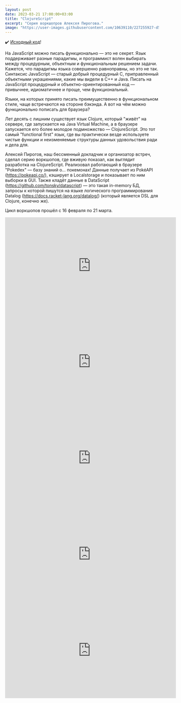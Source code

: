 ```yaml
---
layout: post
date: 2023-03-21 17:00:00+03:00
title: "ClojureScript"
excerpt: "Серия воркшопров Алексея Пирогова."
image: "https://user-images.githubusercontent.com/10639110/227255927-d5d442cb-deca-4a7e-8ea0-6dbfa01af72f.png"
---
```


✔️ [Исходный код](https://github.com/astynax/cljs-pokedex)!

На JavaScript можно писать функционально — это не секрет. Язык поддерживает разные парадигмы, и программист волен выбирать между процедурным, объектным и функциональным решением задачи. Кажется, что парадигмы языка совершенно равноправны, но это не так. Синтаксис JavaScript — старый добрый процедурный C, приправленный объектными украшениями, какие мы видели в C++ и Java. Писать на JavaScript процедурный и объектно-ориентированный код — привычнее, идиоматичнее и проще, чем функциональный.

Языки, на которых принято писать преимущественно в функциональном стиле, чаще встречаются на стороне бэкэнда. А вот на чём можно функционально пописать для браузера?

Лет десять с лишним существует язык Clojure, который "живёт" на сервере, где запускается на Java Virtual Machine, а в браузере запускается его более молодое подмножество — ClojureScript. Это тот самый "functional first" язык, где вы практически везде используете чистые функции и неизменяемые структуры данных удовольствия ради и дела для.  

Алексей Пирогов, наш бессменный докладчик и организатор встреч, сделал серию воркшопов, где вживую показал, как выглядит разработка на ClojureScript.
Реализовал работающий в браузере "Pokedex" — базу знаний о… покемонах! Данные получает из PokéAPI (https://pokeapi.co/), кэширует в Localstorage и показывает по ним выборки в GUI. Также кладёт данные в DataScript (https://github.com/tonsky/datascript) — это такая in-memory БД, запросы к которой пишутся на языке логического программирования Datalog (https://docs.racket-lang.org/datalog/) (который является DSL для Clojure, конечно же).

Цикл воркшопов прошёл с 16 февраля по 21 марта.

<div class="video">
    <iframe width="560" height="315" src="https://www.youtube.com/embed/WkN5feMXyPE" title="YouTube video player" frameborder="0" allow="accelerometer; autoplay; clipboard-write; encrypted-media; gyroscope; picture-in-picture; web-share" allowfullscreen></iframe>
</div>

<div class="video">
    <iframe width="560" height="315" src="https://www.youtube.com/embed/1P69b8I3H1E" title="YouTube video player" frameborder="0" allow="accelerometer; autoplay; clipboard-write; encrypted-media; gyroscope; picture-in-picture; web-share" allowfullscreen></iframe>
</div>

<div class="video">
    <iframe width="560" height="315" src="https://www.youtube.com/embed/7XQq1yMlmsg" title="YouTube video player" frameborder="0" allow="accelerometer; autoplay; clipboard-write; encrypted-media; gyroscope; picture-in-picture; web-share" allowfullscreen></iframe>
</div>

<div class="video">
    <iframe width="560" height="315" src="https://www.youtube.com/embed/jbIOd7xxls4" title="YouTube video player" frameborder="0" allow="accelerometer; autoplay; clipboard-write; encrypted-media; gyroscope; picture-in-picture; web-share" allowfullscreen></iframe>
</div>

<div class="video">
    <iframe width="560" height="315" src="https://www.youtube.com/embed/lqMEyaPL3Pg" title="YouTube video player" frameborder="0" allow="accelerometer; autoplay; clipboard-write; encrypted-media; gyroscope; picture-in-picture; web-share" allowfullscreen></iframe>
</div>
